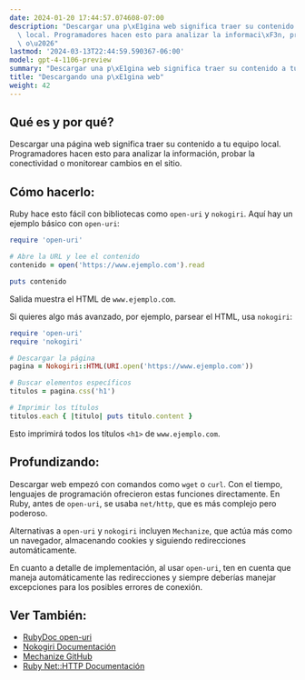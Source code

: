 ```yaml
---
date: 2024-01-20 17:44:57.074608-07:00
description: "Descargar una p\xE1gina web significa traer su contenido a tu equipo\
  \ local. Programadores hacen esto para analizar la informaci\xF3n, probar la conectividad\
  \ o\u2026"
lastmod: '2024-03-13T22:44:59.590367-06:00'
model: gpt-4-1106-preview
summary: "Descargar una p\xE1gina web significa traer su contenido a tu equipo local."
title: "Descargando una p\xE1gina web"
weight: 42
---
```


## Qué es y por qué?
Descargar una página web significa traer su contenido a tu equipo local. Programadores hacen esto para analizar la información, probar la conectividad o monitorear cambios en el sitio.

## Cómo hacerlo:
Ruby hace esto fácil con bibliotecas como `open-uri` y `nokogiri`. Aquí hay un ejemplo básico con `open-uri`:

```ruby
require 'open-uri'

# Abre la URL y lee el contenido
contenido = open('https://www.ejemplo.com').read

puts contenido
```

Salida muestra el HTML de `www.ejemplo.com`.

Si quieres algo más avanzado, por ejemplo, parsear el HTML, usa `nokogiri`:

```ruby
require 'open-uri'
require 'nokogiri'

# Descargar la página
pagina = Nokogiri::HTML(URI.open('https://www.ejemplo.com'))

# Buscar elementos específicos
titulos = pagina.css('h1')

# Imprimir los títulos
titulos.each { |titulo| puts titulo.content }
```

Esto imprimirá todos los títulos `<h1>` de `www.ejemplo.com`.

## Profundizando:
Descargar web empezó con comandos como `wget` o `curl`. Con el tiempo, lenguajes de programación ofrecieron estas funciones directamente. En Ruby, antes de `open-uri`, se usaba `net/http`, que es más complejo pero poderoso.

Alternativas a `open-uri` y `nokogiri` incluyen `Mechanize`, que actúa más como un navegador, almacenando cookies y siguiendo redirecciones automáticamente.

En cuanto a detalle de implementación, al usar `open-uri`, ten en cuenta que maneja automáticamente las redirecciones y siempre deberías manejar excepciones para los posibles errores de conexión.

## Ver También:
- [RubyDoc open-uri](https://rubydoc.info/stdlib/open-uri)
- [Nokogiri Documentación](https://nokogiri.org)
- [Mechanize GitHub](https://github.com/sparklemotion/mechanize)
- [Ruby Net::HTTP Documentación](https://ruby-doc.org/stdlib-2.7.1/libdoc/net/http/rdoc/Net/HTTP.html)

